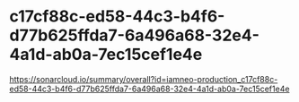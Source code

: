 # c17cf88c-ed58-44c3-b4f6-d77b625ffda7-6a496a68-32e4-4a1d-ab0a-7ec15cef1e4e
https://sonarcloud.io/summary/overall?id=iamneo-production_c17cf88c-ed58-44c3-b4f6-d77b625ffda7-6a496a68-32e4-4a1d-ab0a-7ec15cef1e4e
